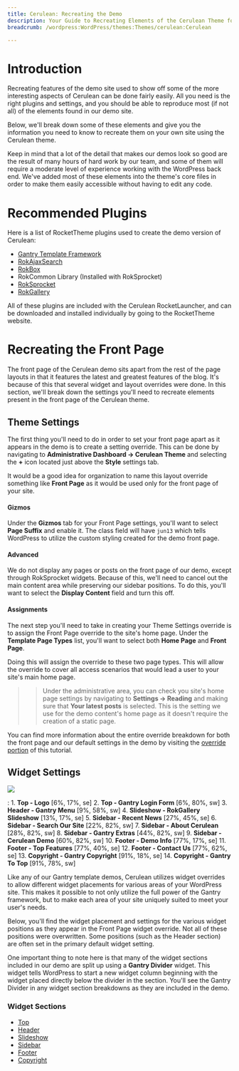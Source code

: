 ```yaml
---
title: Cerulean: Recreating the Demo
description: Your Guide to Recreating Elements of the Cerulean Theme for WordPress
breadcrumb: /wordpress:WordPress/themes:Themes/cerulean:Cerulean

---
```


Introduction
=====
Recreating features of the demo site used to show off some of the more interesting aspects of Cerulean can be done fairly easily. All you need is the right plugins and settings, and you should be able to reproduce most (if not all) of the elements found in our demo site. 

Below, we'll break down some of these elements and give you the information you need to know to recreate them on your own site using the Cerulean theme.

Keep in mind that a lot of the detail that makes our demos look so good are the result of many hours of hard work by our team, and some of them will require a moderate level of experience working with the WordPress back end. We've added most of these elements into the theme's core files in order to make them easily accessible without having to edit any code.

Recommended Plugins
=====
Here is a list of RocketTheme plugins used to create the demo version of Cerulean:

* [Gantry Template Framework][gantry]
* [RokAjaxSearch][rokajaxsearch]
* [RokBox][rokbox]
* RokCommon Library (Installed with RokSprocket)
* [RokSprocket][roksprocket]
* [RokGallery][gallery]

All of these plugins are included with the Cerulean RocketLauncher, and can be downloaded and installed individually by going to the RocketTheme website.

Recreating the Front Page
=====
The front page of the Cerulean demo sits apart from the rest of the page layouts in that it features the latest and greatest features of the blog. It's because of this that several widget and layout overrides were done. In this section, we'll break down the settings you'll need to recreate elements present in the front page of the Cerulean theme.

Theme Settings
-----
The first thing you'll need to do in order to set your front page apart as it appears in the demo is to create a setting override. This can be done by navigating to **Administrative Dashboard -> Cerulean Theme** and selecting the **+** icon located just above the **Style** settings tab. 

It would be a good idea for organization to name this layout override something like **Front Page** as it would be used only for the front page of your site.

#### Gizmos
Under the **Gizmos** tab for your Front Page settings, you'll want to select **Page Suffix** and enable it. The class field will have `jun13` which tells WordPress to utilize the custom styling created for the demo front page.

#### Advanced
We do not display any pages or posts on the front page of our demo, except through RokSprocket widgets. Because of this, we'll need to cancel out the main content area while preserving our sidebar positions. To do this, you'll want to select the **Display Content** field and turn this off.

#### Assignments
The next step you'll need to take in creating your Theme Settings override is to assign the Front Page override to the site's home page. Under the **Template Page Types** list, you'll want to select both **Home Page** and **Front Page**.

Doing this will assign the override to these two page types. This will allow the override to cover all access scenarios that would lead a user to your site's main home page.

>> Under the administrative area, you can check you site's home page settings by navigating to **Settings -> Reading** and making sure that **Your latest posts** is selected. This is the setting we use for the demo content's home page as it doesn't require the creation of a static page.

You can find more information about the entire override breakdown for both the front page and our default settings in the demo by visiting the [override portion][demooverride] of this tutorial.

Widget Settings
-----
![][cerulean]

:   1. **Top - Logo** [6%, 17%, se]
    2. **Top - Gantry Login Form** [6%, 80%, sw]
    3. **Header - Gantry Menu** [9%, 58%, sw]
    4. **Slideshow - RokGallery Slideshow** [13%, 17%, se]
    5. **Sidebar - Recent News** [27%, 45%, se]
    6. **Sidebar - Search Our Site** [22%, 82%, sw]
    7. **Sidebar - About Cerulean** [28%, 82%, sw]
    8. **Sidebar - Gantry Extras** [44%, 82%, sw]
    9. **Sidebar - Cerulean Demo** [60%, 82%, sw]
    10. **Footer - Demo Info** [77%, 17%, se]
    11. **Footer - Top Features** [77%, 40%, se]
    12. **Footer - Contact Us** [77%, 62%, se]
    13. **Copyright - Gantry Copyright** [91%, 18%, se]
    14. **Copyright - Gantry To Top** [91%, 78%, sw]

Like any of our Gantry template demos, Cerulean utilizes widget overrides to allow different widget placements for various areas of your WordPress site. This makes it possible to not only utilize the full power of the Gantry framework, but to make each area of your site uniquely suited to meet your user's needs.

Below, you'll find the widget placement and settings for the various widget positions as they appear in the Front Page widget override. Not all of these positions were overwritten. Some positions (such as the Header section) are often set in the primary default widget setting.

One important thing to note here is that many of the widget sections included in our demo are split up using a **Gantry Divider** widget. This widget tells WordPress to start a new widget column beginning with the widget placed directly below the divider in the section. You'll see the Gantry Divider in any widget section breakdowns as they are included in the demo.

### Widget Sections

* [Top][top]
* [Header][header]
* [Slideshow][slideshow]
* [Sidebar][sidebar]
* [Footer][footer]
* [Copyright][copyright]

[gantry]: http://gantry-framework.org/download
[rokajaxsearch]: http://www.rockettheme.com/wordpress-downloads/plugins/free/2624-rokajaxsearch
[rokbox]: http://www.rockettheme.com/wordpress-downloads/plugins/free/2625-rokbox
[roksprocket]: http://www.rockettheme.com/wordpress-downloads/plugins/free/3228-roksprocket
[cerulean]: assets/cerulean.jpeg
[roksprocket]: ../../plugins/roksprocket/
[gallery]: http://www.rockettheme.com/wordpress-downloads/plugins/club/2837-rokgallery
[faq]: faq.md
[menu]: ../../start/menu.md
[override]: http://gantry-framework.org/documentation/wordpress/configure/
[slideshow]: demo_slideshow.md
[feature]: demo_feature.md
[sidebar]: demo_sidebar.md
[footer]: demo_footer.md
[header]: demo_header.md
[top]: demo_top.md
[copyright]: demo_copyright.md
[demooverride]: demo_override.md